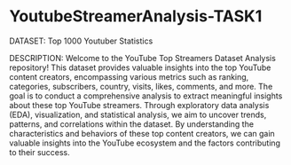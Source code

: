 # YoutubeStreamerAnalysis-TASK1
DATASET: Top 1000 Youtuber Statistics

DESCRIPTION: Welcome to the YouTube Top Streamers Dataset Analysis repository! This dataset provides valuable insights into the top YouTube content creators, encompassing various metrics such as ranking, categories, subscribers, country, visits, likes, comments, and more. The goal is to conduct a comprehensive analysis to extract meaningful insights about these top YouTube streamers. Through exploratory data analysis (EDA), visualization, and statistical analysis, we aim to uncover trends, patterns, and correlations within the dataset. By understanding the characteristics and behaviors of these top content creators, we can gain valuable insights into the YouTube ecosystem and the factors contributing to their success.

